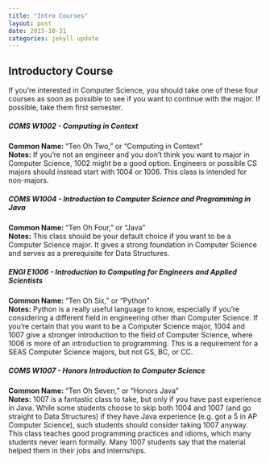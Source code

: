 ```yaml
---
title: "Intro Courses"
layout: post
date: 2015-10-31 
categories: jekyll update
---
```


<h2> Introductory Course</h2>

If you’re interested in Computer Science, you should take one of these four courses as soon as possible to see if you want to continue with the major. If possible, take them first semester.

<h5>COMS W1002 - Computing in Context <br></h5>
<b>Common Name: </b>“Ten Oh Two,” or “Computing in Context”<br>
<b>Notes:</b> If you’re not an engineer and you don’t think you want to major in Computer Science, 1002 might be a good option. Engineers or possible CS majors should instead start with 1004 or 1006. This class is intended for non-majors.

<h5>COMS W1004 - Introduction to Computer Science and Programming in Java <br></h5>
<b>Common Name: </b>“Ten Oh Four,” or “Java”<br>
<b>Notes:</b> This class should be your default choice if you want to be a Computer Science major. It gives a strong foundation in Computer Science and serves as a prerequisite for Data Structures.

<h5>ENGI E1006 - Introduction to Computing for Engineers and Applied Scientists<br></h5>
<b>Common Name: </b>“Ten Oh Six,” or “Python”<br>
<b>Notes:</b> Python is a really useful language to know, especially if you’re considering a different field in engineering other than Computer Science. If you’re certain that you want to be a Computer Science major, 1004 and 1007 give a stronger introduction to the field of Computer Science, where 1006 is more of an introduction to programming. This is a requirement for a SEAS Computer Science majors, but not GS, BC, or CC.
 
<h5>COMS W1007 - Honors Introduction to Computer Science<br> </h5>
<b>Common Name: </b>“Ten Oh Seven,” or “Honors Java”<br>
<b>Notes:</b> 1007 is a fantastic class to take, but only if you have past experience in Java. While some students choose to skip both 1004 and 1007 (and go straight to Data Structures) if they have Java experience (e.g. got a 5 in AP Computer Science), such students should consider taking 1007 anyway. This class teaches good programming practices and idioms, which many students never learn formally. Many 1007 students say that the material helped them in their jobs and internships.
